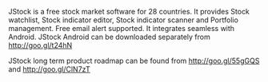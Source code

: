 JStock is a free stock market software for 28 countries. It provides Stock watchlist, Stock indicator editor, Stock indicator scanner and Portfolio management. Free email alert supported. It integrates seamless with Android. JStock Android can be downloaded separately from http://goo.gl/t24hN

JStock long term product roadmap can be found from http://goo.gl/55gGQS and http://goo.gl/ClN7zT